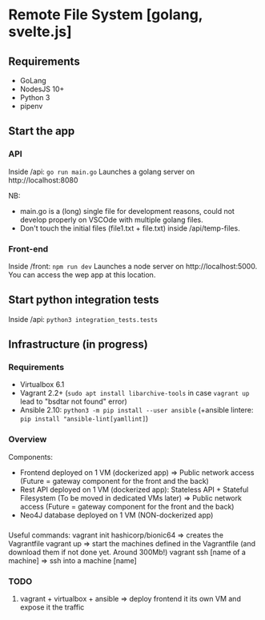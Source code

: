 # Remote File System [golang, svelte.js]

## Requirements
- GoLang
- NodesJS 10+
- Python 3
- pipenv

## Start the app
### API
Inside /api: ```go run main.go```
Launches a golang server on http://localhost:8080

NB: 
- main.go is a (long) single file for development reasons, could not develop properly on VSCOde with multiple golang files.
- Don't touch the initial files (file1.txt + file.txt) inside /api/temp-files.

### Front-end
Inside /front: ```npm run dev```
Launches a node server on http://localhost:5000. You can access the wep app at this location.

## Start python integration tests
Inside /api: ```python3 integration_tests.tests```


## Infrastructure (in progress)

### Requirements
- Virtualbox 6.1
- Vagrant 2.2+ (```sudo apt install libarchive-tools``` in case ```vagrant up``` lead to "bsdtar not found" error)
- Ansible 2.10: ```python3 -m pip install --user ansible``` (+ansible lintere: ```pip install "ansible-lint[yamllint]```)

### Overview
Components:
- Frontend deployed on 1 VM (dockerized app) => Public network access (Future = gateway component for the front and the back)
- Rest API deployed on 1 VM (dockerized app): Stateless API + Stateful Filesystem (To be moved in dedicated VMs later) => Public network access (Future = gateway component for the front and the back)
- Neo4J database deployed on 1 VM (NON-dockerized app)

###
Useful commands:
vagrant init hashicorp/bionic64 => creates the Vagrantfile
vagrant up => start the machines defined in the Vagrantfile (and download them if not done yet. Around 300Mb!)
vagrant ssh [name of a machine] => ssh into a machine [name]

### TODO
1. vagrant + virtualbox + ansible => deploy frontend it its own VM and expose it the traffic

